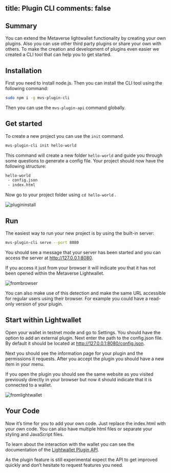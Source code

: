 title: Plugin CLI
comments: false
---

## Summary
You can extend the Metaverse lightwallet functionality by creating your own plugins. Also you can use other third party plugins or share your own with others. To make the creation and development of plugins even easier we created a CLI tool that can help you to get started.

## Installation
First you need to install node.js. Then you can install the CLI tool using the following command:

```bash
sudo npm i -g mvs-plugin-cli
```

Then you can use the `mvs-plugin-api` command globally.

## Get started

To create a new project you can use the `init` command.

```bash
mvs-plugin-cli init hello-world
```

This command will create a new folder `hello-world` and guide you through some questions to generate a config file. Your project should now have the following structure:

```bash
hello-world
 - config.json
 - index.html
```

Now go to your project folder using `cd hello-world` .

![plugininstall](https://i.imgur.com/ZR6yTsX.gif)

## Run

The easiest way to run your new project is by using the built-in server:

```bash
mvs-plugin-cli serve --port 8080
```

You should see a message that your server has been started and you can access the server at http://127.0.0.1:8080.

If you access it just from your browser it will indicate you that it has not been opened within the Metaverse Lightwallet.

![frombrowser](https://i.imgur.com/zXvhZIL.png)

You can also make use of this detection and make the same URL accessible for regular users using their browser. For example you could have a read-only version of your plugin.

## Start within Lightwallet

Open your wallet in testnet mode and go to Settings. You should have the option to add an external plugin. Next enter the path to the config.json file. By default it should be located at http://127.0.0.1:8080/config.json.

Next you should see the information page for your plugin and the permissions it requests. After you accept the plugin you should have a new item in your menu.

If you open the plugin you should see the same website as you visited previously directly in your browser but now it should indicate that it is connected to a wallet.


![fromlightwallet](https://i.imgur.com/RI13Pxi.png)

## Your Code

Now it’s time for you to add your own code. Just replace the index.html with your own code. You can also have multiple html files or separate your styling and JavaScript files.

To learn about the interaction with the wallet you can see the documentation of the [Lightwallet Plugin API](https://github.com/canguruhh/mvs-plugin-api).

As the plugin feature is still experimental expect the API to get improved quickly and don’t hesitate to request features you need.
